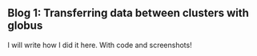 ## Blog 1: Transferring data between clusters with globus

I will write how I did it here. With code and screenshots!
